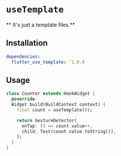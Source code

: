 # `useTemplate`

** It's just a template files.**

## Installation
```yaml
dependencies:
  flutter_use_template: ^1.0.0
```

## Usage

```dart
class Counter extends HookWidget {
  @override
  Widget build(BuildContext context) {
    final count = useTemplate(0);

    return GestureDetector(
      onTap: () => count.value++,
      child: Text(count.value.toString()),
    );
  }
}
```